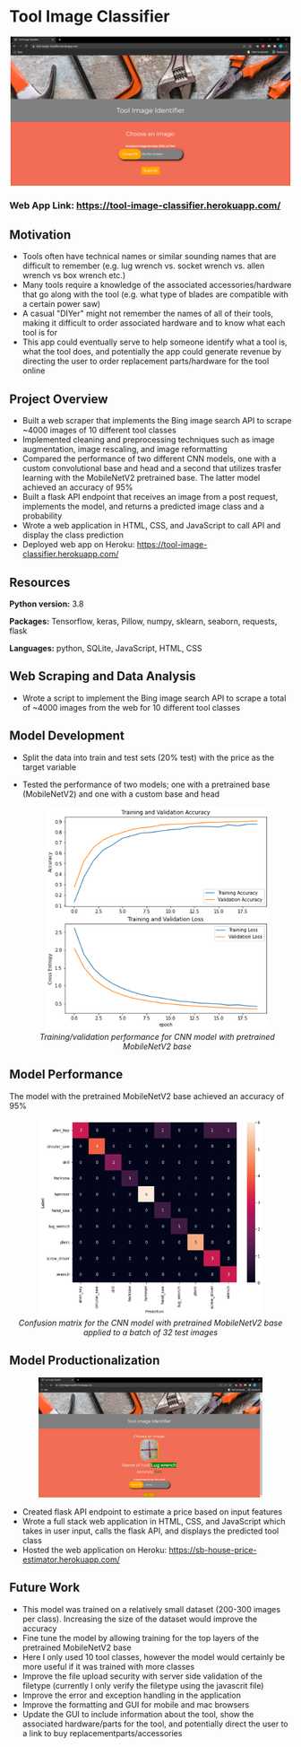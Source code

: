 # Tool Image Classifier

<p align="center">
  <img src="/tool_image_classification/readme_images/homepage1.png" width="500" >
</p>

### Web App Link: https://tool-image-classifier.herokuapp.com/

## Motivation
* Tools often have technical names or similar sounding names that are difficult to remember (e.g. lug wrench vs. socket wrench vs. allen wrench vs box wrench etc.)
* Many tools require a knowledge of the associated accessories/hardware that go along with the tool (e.g. what type of blades are compatible with a certain power saw)
* A casual "DIYer" might not remember the names of all of their tools, making it difficult to order associated hardware and to know what each tool is for
* This app could eventually serve to help someone identify what a tool is, what the tool does, and potentially the app could generate revenue by directing the user to order replacement parts/hardware for the tool online


## Project Overview

* Built a web scraper that implements the Bing image search API to scrape ~4000 images of 10 different tool classes
* Implemented cleaning and preprocessing techniques such as image augmentation, image rescaling, and image reformatting
* Compared the performance of two different CNN models, one with a custom convolutional base and head and a second that utilizes trasfer learning with the MobileNetV2 pretrained base. The latter model achieved an accuracy of 95%
* Built a flask API endpoint that receives an image from a post request, implements the model, and returns a predicted image class and a probability 
* Wrote a web application in HTML, CSS, and JavaScript to call API and display the class prediction
* Deployed web app on Heroku: https://tool-image-classifier.herokuapp.com/

## Resources
**Python version:** 3.8

**Packages:** Tensorflow, keras, Pillow, numpy, sklearn, seaborn, requests, flask

**Languages:** python, SQLite, JavaScript, HTML, CSS

## Web Scraping and Data Analysis
* Wrote a script to implement the Bing image search API to scrape a total of ~4000 images from the web for 10 different tool classes

## Model Development
* Split the data into train and test sets (20% test) with the price as the target variable
* Tested the performance of two models; one with a pretrained base (MobileNetV2) and one with a custom base and head
  
  <p align="center">
  <img src="readme_images/Training_validation_curves.png" width="400" >
  <br>
  <em>Training/validation performance for CNN model with pretrained MobileNetV2 base </em>
  </br>
  </p>
## Model Performance

The model with the pretrained MobileNetV2 base achieved an accuracy of 95%

  <p align="center">
  <img src="readme_images/confusionMatrix.png" width="400" >
  <br>
  <em>Confusion matrix for the CNN model with pretrained MobileNetV2 base applied to a batch of 32 test images </em>
  </br>
  </p>

## Model Productionalization

<p align="center">
  <img src="readme_images/homepage2.png" width="400" >
</p>

* Created flask API endpoint to estimate a price based on input features
* Wrote a full stack web application in HTML, CSS, and JavaScript which takes in user input, calls the flask API, and displays the predicted tool class
* Hosted the web application on Heroku: https://sb-house-price-estimator.herokuapp.com/

## Future Work

* This model was trained on a relatively small dataset (200-300 images per class). Increasing the size of the dataset would improve the accuracy
* Fine tune the model by allowing training for the top layers of the pretrained MobileNetV2 base
* Here I only used 10 tool classes, however the model would certainly be more useful if it was trained with more classes
* Improve the file upload security with server side validation of the filetype (currently I only verify the filetype using the javascrit file)
* Improve the error and exception handling in the application
* Improve the formatting and GUI for mobile and mac browsers
* Update the GUI to include information about the tool, show the associated hardware/parts for the tool, and potentially direct the user to a link to buy replacementparts/accessories
